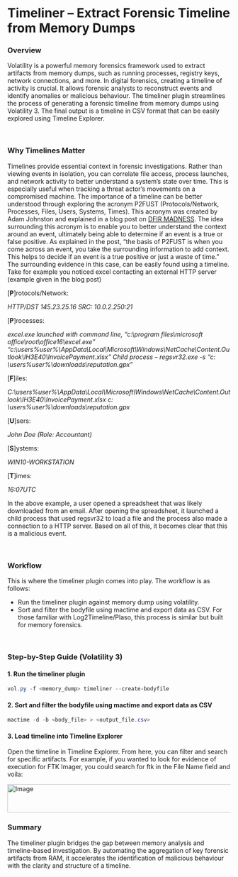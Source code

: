 # Timeliner – Extract Forensic Timeline from Memory Dumps

### **Overview**

Volatility is a powerful memory forensics framework used to extract artifacts from memory dumps, such as running processes, registry keys, network connections, and more. In digital forensics, creating a timeline of activity is crucial. It allows forensic analysts to reconstruct events and identify anomalies or malicious behaviour. The timeliner plugin streamlines the process of generating a forensic timeline from memory dumps using Volatility 3. The final output is a timeline in CSV format that can be easily explored using Timeline Explorer. 

<br>

### **Why Timelines Matter**

Timelines provide essential context in forensic investigations. Rather than viewing events in isolation, you can correlate file access, process launches, and network activity to better understand a system’s state over time. This is especially useful when tracking a threat actor’s movements on a compromised machine. 
The importance of a timeline can be better understood through exploring the acronym P2FUST (Protocols/Network, Processes, Files, Users, Systems, Times). This acronym was created by Adam Johnston and explained in a blog post on [DFIR MADNESS](https://dfirmadness.com/p2fust-adding-context-to-declare-bad/). The idea surrounding this acronym is to enable you to better understand the context around an event, ultimately being able to determine if an event is a true or false positive. As explained in the post, “the basis of P2FUST is when you come across an event, you take the surrounding information to add context. This helps to decide if an event is a true positive or just a waste of time.” The surrounding evidence in this case, can be easily found using a timeline. Take for example you noticed excel contacting an external HTTP server (example given in the blog post)

[**P**]rotocols/Network:

*HTTP/DST 145.23.25.16 SRC: 10.0.2.250:21*

[**P**]rocesses:

*excel.exe launched with command line, “c:\program files\microsoft office\root\office16\excel.exe” “c:\users\%user%\AppData\Local\Microsoft\Windows\NetCache\Content.Outlook\IH3E40\InvoicePayment.xlsx”
Child process – regsvr32.exe -s “c: \users\%user%\downloads\reputation.gpx”*

[**F**]iles:

*C:\users\%user%\AppData\Local\Microsoft\Windows\NetCache\Content.Outlook\IH3E40\InvoicePayment.xlsx
c: \users\%user%\downloads\reputation.gpx*

[**U**]sers:

*John Doe (Role: Accountant)* 

[**S**]ystems:

*WIN10-WORKSTATION* 

[**T**]imes:

*16:07UTC*

In the above example, a user opened a spreadsheet that was likely downloaded from an email. After opening the spreadsheet, it launched a child process that used regsvr32 to load a file and the process also made a connection to a HTTP server. Based on all of this, it becomes clear that this is a malicious event. 

<br>

### **Workflow**

This is where the timeliner plugin comes into play. The workflow is as follows:
- Run the timeliner plugin against memory dump using volatility. 
- Sort and filter the bodyfile using mactime and export data as CSV.
For those familiar with Log2Timeline/Plaso, this process is similar but built for memory forensics. 

<br>

### **Step-by-Step Guide (Volatility 3)**

#### 1. Run the timeliner plugin 
```powershell
vol.py -f <memory_dump> timeliner --create-bodyfile
```

#### 2. Sort and filter the bodyfile using mactime and export data as CSV

```powershell
mactime -d -b <body_file> > <output_file.csv>
```

#### 3. Load timeline into Timeline Explorer

Open the timeline in Timeline Explorer. From here, you can filter and search for specific artifacts. For example, if you wanted to look for evidence of execution for FTK Imager, you could search for ftk in the File Name field and voila:

<img width="602" height="64" alt="Image" src="https://github.com/user-attachments/assets/c150895a-3d1f-495c-8c58-02b737ce846a" />

<br>

### **Summary**

The timeliner plugin bridges the gap between memory analysis and timeline-based investigation. By automating the aggregation of key forensic artifacts from RAM, it accelerates the identification of malicious behaviour with the clarity and structure of a timeline. 
